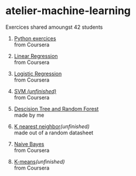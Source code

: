 # atelier-machine-learning

Exercices shared amoungst 42 students

1. [Python exercices](https://github.com/spajeo/atelier-machine-learning/tree/master/PythonBeginner)   
  from Coursera
  
2. [Linear Regression]()  
  from Coursera
  
1. [Logistic Regression](https://github.com/spajeo/atelier-machine-learning/tree/master/LogisticRegression)  
  from Coursera
  
1. [SVM *(unfinished)*](https://github.com/spajeo/atelier-machine-learning/blob/master/SVM/Semaine4-exercices.ipynb)  
  from Coursera
  
1. [Descision Tree and Random Forest](https://github.com/spajeo/atelier-machine-learning/tree/master/naiveBayes)  
  made by me
  
1. [K nearest neighbor]()*(unfinished)*  
  made out of a random datasheet
  
1. [Naive Bayes](https://github.com/spajeo/atelier-machine-learning/tree/master/naiveBayes)  
  from Coursera

1. [K-means](https://github.com/spajeo/atelier-machine-learning/tree/master/K-means_PCA)*(unfinished)*  
  from Coursera
